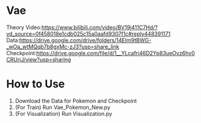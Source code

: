 # Vae
Theory Video:https://www.bilibili.com/video/BV19j411C7Hd/?vd_source=0f458018e1cdb025c15a0aafd9307f1c#reply448391171  
Data:https://drive.google.com/drive/folders/14EIm9tBWG-_wOa_wtMQqb7b8gxMc-zJ3?usp=share_link  
Checkpoint:https://drive.google.com/file/d/1__YLcafri46D2Yp83ueOvz6hv0CRUriJ/view?usp=sharing  


# How to Use
1. Download the Data for Pokemon and Checkpoint
2. (For Train) Run Vae_Pokemon_New.py
3. (For Visualization) Run Visualization.py
